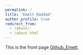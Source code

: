 ```yaml
---
permalink: /
title: "Emett Haddad"
author_profile: true
redirect_from: 
  - /about/
  - /about.html
---
```


This is the front page [Github_Emett](https://github.com/emettgabrielh).
